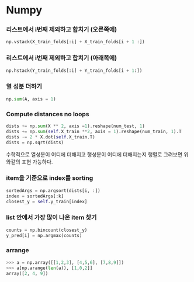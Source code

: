 # Numpy

### 리스트에서 i번째 제외하고 합치기 (오른쪽에)

```python
np.vstack(X_train_folds[:i] + X_train_folds[i + 1 :])
```

### 리스트에서 i번째 제외하고 합치기 (아래쪽에)

```python
np.hstack(Y_train_folds[:i] + Y_train_folds[i + 1:])
```

### 열 성분 더하기
```python
np.sum(A, axis = 1)
```

### Compute distances no loops
```python
dists += np.sum(X ** 2, axis =1).reshape(num_test, 1)
dists += np.sum(self.X_train **2, axis = 1).reshape(num_train, 1).T
dists -= 2 * X.dot(self.X_train.T)
dists = np.sqrt(dists)
```
수학적으로 열성분이 어디에 더해지고 행성분이 어디에 더해지는지 행렬로 그려보면 위와같의 표현 가능하다.

### item을 기준으로 index를 sorting
```python
sortedArgs = np.argsort(dists[i, :])
index = sortedArgs[:k]
closest_y = self.y_train[index]
```

### list 안에서 가장 많이 나온 item 찾기
```python
counts = np.bincount(closest_y)
y_pred[i] = np.argmax(counts)
```

### arrange
```python
>>> a = np.array([[1,2,3], [4,5,6], [7,8,9]])
>>> a[np.arange(len(a)), [1,0,2]]
array([2, 4, 9])
```